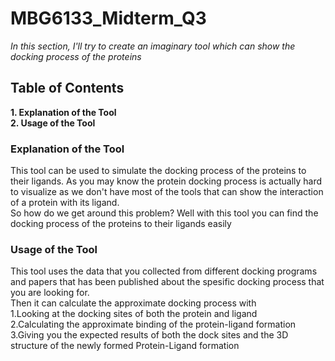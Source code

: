 # MBG6133_Midterm_Q3
*In this section, I'll try to create an imaginary tool which can show the docking process of the proteins*
## Table of Contents
**1. Explanation of the Tool**\
**2. Usage of the Tool**

### Explanation of the Tool ###
 This tool can be used to simulate the docking process of the proteins to their ligands. As you may know the protein docking process is actually hard to visualize as we don't have most of the tools that can show the interaction of a protein with its ligand.<br />
 So how do we get around this problem? Well with this tool you can find the docking process of the proteins to their ligands easily
 ### Usage of the Tool ###
 This tool uses the data that you collected from different docking programs and papers that has been published about the spesific docking process that you are looking for.<br />
 Then it can calculate the approximate docking process with <br />
 1.Looking at the docking sites of both the protein and ligand<br />
 2.Calculating the approximate binding of the protein-ligand formation<br />
 3.Giving you the expected results of both the dock sites and the 3D structure of the newly formed Protein-Ligand formation
